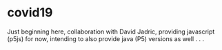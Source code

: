 # covid19
Just beginning here, collaboration with David Jadric, providing javascript (p5js) for now, intending to also provide java (P5) versions as well . . .
